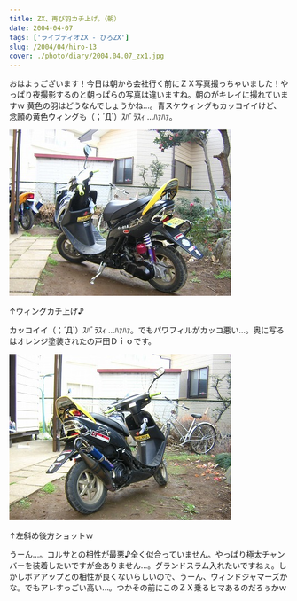 ```yaml
---
title: ZX、再び羽カチ上げ。（朝）
date: 2004-04-07
tags: ['ライブディオZX - ひろZX']
slug: /2004/04/hiro-13
cover: ./photo/diary/2004.04.07_zx1.jpg
---
```



<p class="sentence spacing10">おはよぅございます！今日は朝から会社行く前にＺＸ写真撮っちゃいました！やっぱり夜撮影するのと朝っぱらの写真は違いますね。朝のがキレイに撮れていますｗ 黄色の羽はどうなんでしょうかね...。青スケウィングもカッコイイけど、念願の黄色ウィングも（；´Д`）ｽﾊﾞﾗｽｨ ...ﾊｧﾊｧ。</p>
<div class="center spacing"><img class="img-fluid" src="./photo/diary/2004.04.07_zx1.jpg" alt=""></div>
<p class="sentence">↑ウィングカチ上げ♪</p>
<p class="sentence spacing10">カッコイイ（；´Д`）ｽﾊﾞﾗｽｨ ...ﾊｧﾊｧ。でもパワフィルがカッコ悪い...。奥に写るはオレンジ塗装されたの戸田Ｄｉｏです。 </p>
<div class="center spacing"><img class="img-fluid" src="./photo/diary/2004.04.07_zx2.jpg" alt=""></div>
<p class="sentence">↑左斜め後方ショットｗ</p>
<p class="sentence">うーん...。コルサとの相性が最悪♪全く似合っていません。やっぱり極太チャンバーを装着したいですが金ありません...。グランドスラム入れたいですねぇ。しかしボアアップとの相性が良くないらしいので、うーん、ウィンドジャマーズかな。でもアレすっごい高い...。つかその前にこのＺＸ乗るヒマあるのだろぅかｗ</p>
